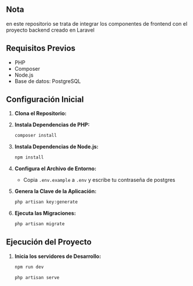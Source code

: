 ## Nota 

en este repositorio se trata de integrar los componentes de frontend con el proyecto backend creado en Laravel

## Requisitos Previos

- PHP
- Composer
- Node.js
- Base de datos: PostgreSQL

## Configuración Inicial

1. **Clona el Repositorio:**

2. **Instala Dependencias de PHP:**
    ```bash
    composer install
    ```
3. **Instala Dependencias de Node.js:**
    ```bash
    npm install
    ```
4. **Configura el Archivo de Entorno:**
    - Copia `.env.example` a `.env` y escribe tu contraseña de postgres 
5. **Genera la Clave de la Aplicación:**
    ```bash
    php artisan key:generate
    ```
6. **Ejecuta las Migraciones:**
    ```bash
    php artisan migrate
    ```

## Ejecución del Proyecto

1. **Inicia los servidores de Desarrollo:**

    ```bash
    npm run dev
    ```
    ```bash
    php artisan serve
    ```
